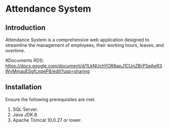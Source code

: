 # Attendance System

## Introduction
Attendance System is a comprehensive web application designed to streamline the management of employees, their working hours, leaves, and overtime.

#Documents
RDS: https://docs.google.com/document/d/1LkNUchYOR8apJ1CUnZBrPSeAeR3WyMmauESgfLnpeP8/edit?usp=sharing

## Installation
Ensure the following prerequisites are met:
1. SQL Server.
2. Java JDK 8.
3. Apache Tomcat 10.0.27 or lower.

